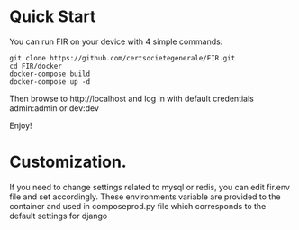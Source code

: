 # Quick Start

You can run FIR on your device with 4 simple commands:

```
git clone https://github.com/certsocietegenerale/FIR.git
cd FIR/docker
docker-compose build
docker-compose up -d
```

Then browse to http://localhost and log in with default credentials admin:admin or dev:dev

Enjoy!

# Customization. 

If you need to change settings related to mysql or redis, you can edit fir.env file and set accordingly. These environments variable are provided to the container and used in composeprod.py file which corresponds to the default settings for django
